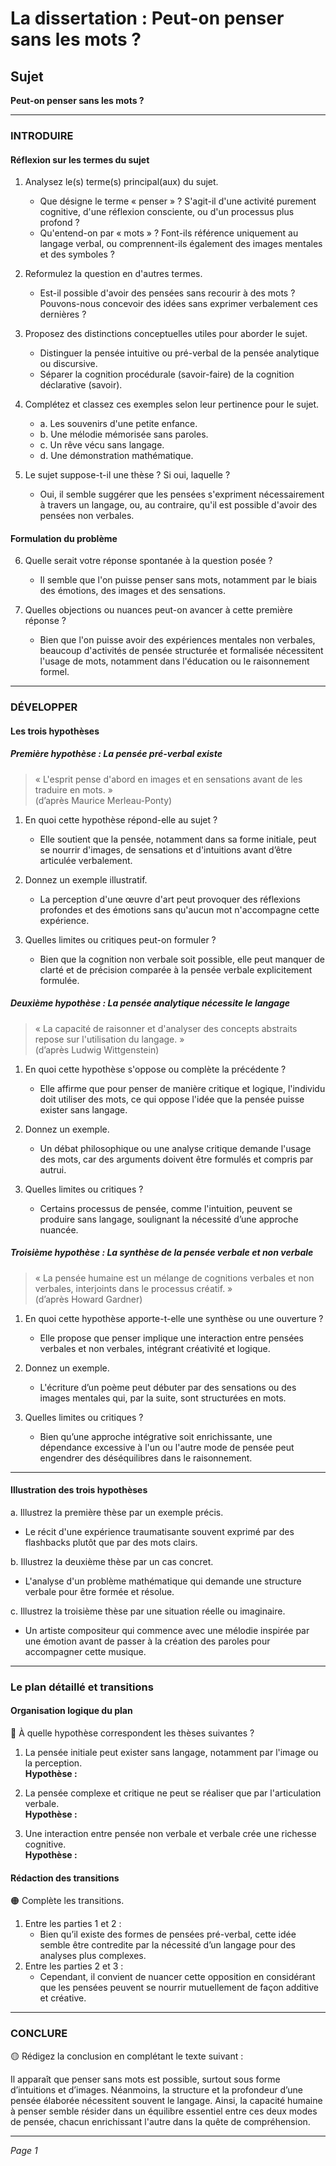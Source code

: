 # La dissertation : Peut-on penser sans les mots ?

## Sujet
**Peut-on penser sans les mots ?**

---

### INTRODUIRE

#### Réflexion sur les termes du sujet

1. Analysez le(s) terme(s) principal(aux) du sujet.
   - Que désigne le terme « penser » ? S'agit-il d'une activité purement cognitive, d'une réflexion consciente, ou d'un processus plus profond ?
   - Qu'entend-on par « mots » ? Font-ils référence uniquement au langage verbal, ou comprennent-ils également des images mentales et des symboles ?
   
2. Reformulez la question en d'autres termes.
   - Est-il possible d'avoir des pensées sans recourir à des mots ? Pouvons-nous concevoir des idées sans exprimer verbalement ces dernières ?

3. Proposez des distinctions conceptuelles utiles pour aborder le sujet.
   - Distinguer la pensée intuitive ou pré-verbal de la pensée analytique ou discursive.
   - Séparer la cognition procédurale (savoir-faire) de la cognition déclarative (savoir).

4. Complétez et classez ces exemples selon leur pertinence pour le sujet.
   - a. Les souvenirs d'une petite enfance.  
   - b. Une mélodie mémorisée sans paroles.  
   - c. Un rêve vécu sans langage.  
   - d. Une démonstration mathématique.

5. Le sujet suppose-t-il une thèse ? Si oui, laquelle ?
   - Oui, il semble suggérer que les pensées s'expriment nécessairement à travers un langage, ou, au contraire, qu'il est possible d'avoir des pensées non verbales.

#### Formulation du problème

6. Quelle serait votre réponse spontanée à la question posée ?
   - Il semble que l'on puisse penser sans mots, notamment par le biais des émotions, des images et des sensations.

7. Quelles objections ou nuances peut-on avancer à cette première réponse ?
   - Bien que l'on puisse avoir des expériences mentales non verbales, beaucoup d'activités de pensée structurée et formalisée nécessitent l'usage de mots, notamment dans l'éducation ou le raisonnement formel.

---

### DÉVELOPPER

#### Les trois hypothèses

##### Première hypothèse : La pensée pré-verbal existe

> « L'esprit pense d'abord en images et en sensations avant de les traduire en mots. »  
> (d’après Maurice Merleau-Ponty)

1. En quoi cette hypothèse répond-elle au sujet ?
   - Elle soutient que la pensée, notamment dans sa forme initiale, peut se nourrir d'images, de sensations et d'intuitions avant d’être articulée verbalement.

2. Donnez un exemple illustratif.
   - La perception d'une œuvre d'art peut provoquer des réflexions profondes et des émotions sans qu'aucun mot n'accompagne cette expérience.

3. Quelles limites ou critiques peut-on formuler ?
   - Bien que la cognition non verbale soit possible, elle peut manquer de clarté et de précision comparée à la pensée verbale explicitement formulée.

##### Deuxième hypothèse : La pensée analytique nécessite le langage

> « La capacité de raisonner et d'analyser des concepts abstraits repose sur l'utilisation du langage. »  
> (d’après Ludwig Wittgenstein)

1. En quoi cette hypothèse s'oppose ou complète la précédente ?
   - Elle affirme que pour penser de manière critique et logique, l'individu doit utiliser des mots, ce qui oppose l'idée que la pensée puisse exister sans langage.

2. Donnez un exemple.
   - Un débat philosophique ou une analyse critique demande l'usage des mots, car des arguments doivent être formulés et compris par autrui.

3. Quelles limites ou critiques ?
   - Certains processus de pensée, comme l'intuition, peuvent se produire sans langage, soulignant la nécessité d’une approche nuancée.

##### Troisième hypothèse : La synthèse de la pensée verbale et non verbale

> « La pensée humaine est un mélange de cognitions verbales et non verbales, interjoints dans le processus créatif. »  
> (d’après Howard Gardner)

1. En quoi cette hypothèse apporte-t-elle une synthèse ou une ouverture ?
   - Elle propose que penser implique une interaction entre pensées verbales et non verbales, intégrant créativité et logique.

2. Donnez un exemple.
   - L'écriture d’un poème peut débuter par des sensations ou des images mentales qui, par la suite, sont structurées en mots.

3. Quelles limites ou critiques ?
   - Bien qu’une approche intégrative soit enrichissante, une dépendance excessive à l'un ou l'autre mode de pensée peut engendrer des déséquilibres dans le raisonnement.

---

#### Illustration des trois hypothèses

a. Illustrez la première thèse par un exemple précis.
   - Le récit d'une expérience traumatisante souvent exprimé par des flashbacks plutôt que par des mots clairs.

b. Illustrez la deuxième thèse par un cas concret.
   - L'analyse d'un problème mathématique qui demande une structure verbale pour être formée et résolue.

c. Illustrez la troisième thèse par une situation réelle ou imaginaire.
   - Un artiste compositeur qui commence avec une mélodie inspirée par une émotion avant de passer à la création des paroles pour accompagner cette musique.

---

### Le plan détaillé et transitions

#### Organisation logique du plan

🔴 À quelle hypothèse correspondent les thèses suivantes ?

1. La pensée initiale peut exister sans langage, notamment par l'image ou la perception.  
   **Hypothèse :**
  
2. La pensée complexe et critique ne peut se réaliser que par l'articulation verbale.  
   **Hypothèse :**

3. Une interaction entre pensée non verbale et verbale crée une richesse cognitive.  
   **Hypothèse :**

#### Rédaction des transitions

🟠 Complète les transitions.

1. Entre les parties 1 et 2 :  
   - Bien qu’il existe des formes de pensées pré-verbal, cette idée semble être contredite par la nécessité d’un langage pour des analyses plus complexes.
2. Entre les parties 2 et 3 :  
   - Cependant, il convient de nuancer cette opposition en considérant que les pensées peuvent se nourrir mutuellement de façon additive et créative.

---

### CONCLURE

🟡 Rédigez la conclusion en complétant le texte suivant :

Il apparaît que penser sans mots est possible, surtout sous forme d’intuitions et d’images. Néanmoins, la structure et la profondeur d’une pensée élaborée nécessitent souvent le langage. Ainsi, la capacité humaine à penser semble résider dans un équilibre essentiel entre ces deux modes de pensée, chacun enrichissant l'autre dans la quête de compréhension.

--- 

*Page 1*